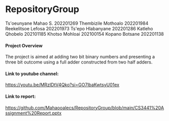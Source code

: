 # RepositoryGroup
Ts'oeunyane Mahao S. 202201269
Thembizile Mothoalo  202201984
Reekelitsoe Lefosa   202201973 
Ts'epo Hlabanyane    202201286
Katleho Qhobelo      202101185
Khotso Mohloai       202100154
Kopano Botsane       202201138

#### Project Overview
The project is aimed at adding two bit binary numbers and presenting a three bit outcome 
using a full adder constructed from two half adders.


#### Link to youtube channel:
https://youtu.be/MRzIDtV4Qko?si=GO7lbaKwtsyU01ex

#### Link to report:
https://github.com/Mahaooalecs/RepositoryGroup/blob/main/CS3441%20Assignment%20Report.pptx

